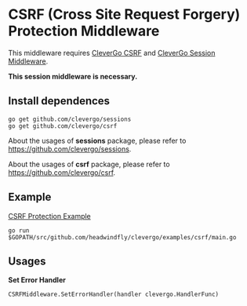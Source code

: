 # CSRF (Cross Site Request Forgery) Protection Middleware
This middleware requires [CleverGo CSRF](https://github.com/clevergo/csrf) and 
[CleverGo Session Middleware](https://github.com/clevergo/middlewares/session).

**This session middleware is necessary.**

## Install dependences
```
go get github.com/clevergo/sessions
go get github.com/clevergo/csrf
```
About the usages of **sessions** package, please refer to https://github.com/clevergo/sessions.

About the usages of **csrf** package, please refer to https://github.com/clevergo/csrf.

## Example
[CSRF Protection Example](/examples/csrf/main.go)
```
go run $GOPATH/src/github.com/headwindfly/clevergo/examples/csrf/main.go
```

## Usages
**Set Error Handler**
```
CSRFMiddleware.SetErrorHandler(handler clevergo.HandlerFunc)
```